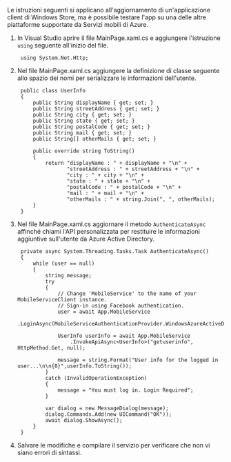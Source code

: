 

Le istruzioni seguenti si applicano all'aggiornamento di un'applicazione client di Windows Store, ma è possibile testare l'app su una delle altre piattaforme supportate da Servizi mobili di Azure.


1. In Visual Studio aprire il file MainPage.xaml.cs e aggiungere l'istruzione `using` seguente all'inizio del file.
 
        using System.Net.Http;

2. Nel file MainPage.xaml.cs aggiungere la definizione di classe seguente allo spazio dei nomi per serializzare le informazioni dell'utente.

	    public class UserInfo
	    {
	        public String displayName { get; set; }
	        public String streetAddress { get; set; }
	        public String city { get; set; }
	        public String state { get; set; }
	        public String postalCode { get; set; }
	        public String mail { get; set; }
	        public String[] otherMails { get; set; }
            
	        public override string ToString()
	        {
	            return "displayName : " + displayName + "\n" +
	                   "streetAddress : " + streetAddress + "\n" +
	                   "city : " + city + "\n" +
	                   "state : " + state + "\n" +
	                   "postalCode : " + postalCode + "\n" +
	                   "mail : " + mail + "\n" +
	                   "otherMails : " + string.Join(", ", otherMails);
	        }
	    }


3. Nel file MainPage.xaml.cs aggiornare il metodo `AuthenticateAsync` affinché chiami l'API personalizzata per restituire le informazioni aggiuntive sull'utente da Azure Active Directory.

        private async System.Threading.Tasks.Task AuthenticateAsync()
        {
            while (user == null)
            {
                string message;
                try
                {
                    // Change 'MobileService' to the name of your MobileServiceClient instance.
                    // Sign-in using Facebook authentication.
                    user = await App.MobileService
                        .LoginAsync(MobileServiceAuthenticationProvider.WindowsAzureActiveDirectory);

                    UserInfo userInfo = await App.MobileService
						.InvokeApiAsync<UserInfo>("getuserinfo", HttpMethod.Get, null);

                    message = string.Format("User info for the logged in user...\n\n{0}",userInfo.ToString());
                }
                catch (InvalidOperationException)
                {
                    message = "You must log in. Login Required";
                }

                var dialog = new MessageDialog(message);
                dialog.Commands.Add(new UICommand("OK"));
                await dialog.ShowAsync();
            }
        }


4. Salvare le modifiche e compilare il servizio per verificare che non vi siano errori di sintassi.

<!---HONumber=July15_HO2-->